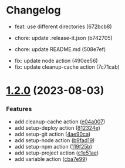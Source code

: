 # Changelog

- feat: use different directories (672bcb8)

* chore: update .release-it.json (b742705)

- chore: update README.md (508e7ef)

* fix: update node action (490ee56)
* fix: update cleanup-cache action (7c71cab)

# [1.2.0](https://github.com/taiga-family/ci/compare/1.1.0...1.2.0) (2023-08-03)

### Features

- add cleanup-cache action ([e04a007](https://github.com/taiga-family/ci/commit/e04a007ff2fd124e88e9cb10b2878f66cf096380))
- add setup-deploy action ([812324e](https://github.com/taiga-family/ci/commit/812324e2de96bafcb343c6534b00b370e8fc87cb))
- add setup-git action ([4ae90ca](https://github.com/taiga-family/ci/commit/4ae90ca01ba7b1ffb8bf860beae72c3e802a312c))
- add setup-node action ([b9fad19](https://github.com/taiga-family/ci/commit/b9fad19f88407237047b0e931ca81546db8983cb))
- add setup-npm action ([119f25b](https://github.com/taiga-family/ci/commit/119f25bba5069708dd56ddce1ca7db46b8744c43))
- add setup-project action ([c1e51ae](https://github.com/taiga-family/ci/commit/c1e51aeb9eb2f3172eb3970a88df7bb33acda405))
- add variable action ([cba7e99](https://github.com/taiga-family/ci/commit/cba7e99da9e12d08ec8f92d3d61cc528b3109fa9))
